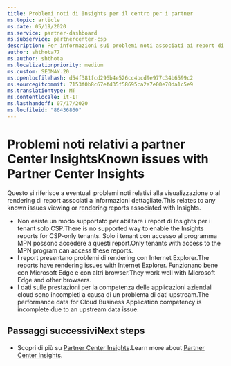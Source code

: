 ```yaml
---
title: Problemi noti di Insights per il centro per i partner
ms.topic: article
ms.date: 05/19/2020
ms.service: partner-dashboard
ms.subservice: partnercenter-csp
description: Per informazioni sui problemi noti associati ai report di partner Center Insights (PCI), vedere.
author: shthota77
ms.author: shthota
ms.localizationpriority: medium
ms.custom: SEOMAY.20
ms.openlocfilehash: d54f381fcd296b4e526cc4bcd9e977c34b6599c2
ms.sourcegitcommit: 7153f0b8c67efd35f58695ca2a7e00e70da1c5e9
ms.translationtype: MT
ms.contentlocale: it-IT
ms.lasthandoff: 07/17/2020
ms.locfileid: "86436860"
---
```

# <a name="known-issues-with-partner-center-insights"></a><span data-ttu-id="58f22-103">Problemi noti relativi a partner Center Insights</span><span class="sxs-lookup"><span data-stu-id="58f22-103">Known issues with Partner Center Insights</span></span>

<span data-ttu-id="58f22-104">Questo si riferisce a eventuali problemi noti relativi alla visualizzazione o al rendering di report associati a informazioni dettagliate.</span><span class="sxs-lookup"><span data-stu-id="58f22-104">This relates to any known issues viewing or rendering reports associated with Insights.</span></span>

- <span data-ttu-id="58f22-105">Non esiste un modo supportato per abilitare i report di Insights per i tenant solo CSP.</span><span class="sxs-lookup"><span data-stu-id="58f22-105">There is no supported way to enable the Insights reports for CSP-only tenants.</span></span> <span data-ttu-id="58f22-106">Solo i tenant con accesso al programma MPN possono accedere a questi report.</span><span class="sxs-lookup"><span data-stu-id="58f22-106">Only tenants with access to the MPN program can access these reports.</span></span>
- <span data-ttu-id="58f22-107">I report presentano problemi di rendering con Internet Explorer.</span><span class="sxs-lookup"><span data-stu-id="58f22-107">The reports have rendering issues with Internet Explorer.</span></span> <span data-ttu-id="58f22-108">Funzionano bene con Microsoft Edge e con altri browser.</span><span class="sxs-lookup"><span data-stu-id="58f22-108">They work well with Microsoft Edge and other browsers.</span></span>
- <span data-ttu-id="58f22-109">I dati sulle prestazioni per la competenza delle applicazioni aziendali cloud sono incompleti a causa di un problema di dati upstream.</span><span class="sxs-lookup"><span data-stu-id="58f22-109">The performance data for Cloud Business Application competency is incomplete due to an upstream data issue.</span></span>

## <a name="next-steps"></a><span data-ttu-id="58f22-110">Passaggi successivi</span><span class="sxs-lookup"><span data-stu-id="58f22-110">Next steps</span></span>

- <span data-ttu-id="58f22-111">Scopri di più su [Partner Center Insights](partner-center-insights.md).</span><span class="sxs-lookup"><span data-stu-id="58f22-111">Learn more about [Partner Center Insights](partner-center-insights.md).</span></span>
